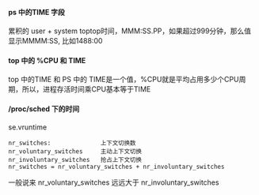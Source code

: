 #### ps 中的TIME 字段

累积的 user + system toptop时间，MMM:SS.PP，如果超过999分钟，那么值显示MMMM:SS, 比如1488:00

#### top 中的 %CPU 和 TIME

top 中的TIME 和 PS 中的 TIME是一个值，%CPU就是平均占用多少个CPU周期，所以，进程存活时间乘CPU基本等于TIME 

####  /proc/sched 下的时间

se.vruntime

```
nr_switches:              上下文切换数
nr_voluntary_switches     主动上下文切换
nr_involuntary_switches   抢占上下文切换
nr_switches = nr_voluntary_switches + nr_involuntary_switches
```
一般说来 nr_voluntary_switches 远远大于 nr_involuntary_switches
